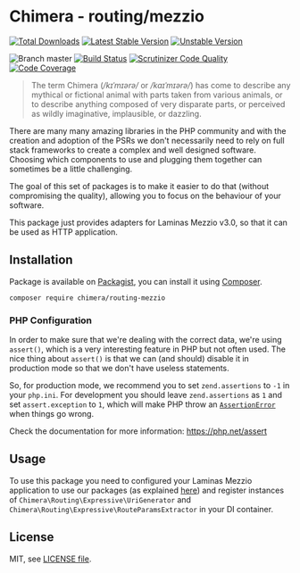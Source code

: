 # Chimera - routing/mezzio

[![Total Downloads](https://img.shields.io/packagist/dt/chimera/routing-mezzio.svg?style=flat-square)](https://packagist.org/packages/chimera/routing-mezzio)
[![Latest Stable Version](https://img.shields.io/packagist/v/chimera/routing-mezzio.svg?style=flat-square)](https://packagist.org/packages/chimera/routing-mezzio)
[![Unstable Version](https://img.shields.io/packagist/vpre/chimera/routing-mezzio.svg?style=flat-square)](https://packagist.org/packages/chimera/routing-mezzio)

![Branch master](https://img.shields.io/badge/branch-master-brightgreen.svg?style=flat-square)
[![Build Status](https://img.shields.io/travis/com/chimeraphp/routing-mezzio/master.svg?style=flat-square)](http://travis-ci.com/chimeraphp/routing-mezzio)
[![Scrutinizer Code Quality](https://img.shields.io/scrutinizer/g/chimeraphp/routing-mezzio/master.svg?style=flat-square)](https://scrutinizer-ci.com/g/chimeraphp/routing-mezzio/?branch=master)
[![Code Coverage](https://img.shields.io/scrutinizer/coverage/g/chimeraphp/routing-mezzio/master.svg?style=flat-square)](https://scrutinizer-ci.com/g/chimeraphp/routing-mezzio/?branch=master)

> The term Chimera (_/kɪˈmɪərə/_ or _/kaɪˈmɪərə/_) has come to describe any
mythical or fictional animal with parts taken from various animals, or to
describe anything composed of very disparate parts, or perceived as wildly
imaginative, implausible, or dazzling.

There are many many amazing libraries in the PHP community and with the
creation and adoption of the PSRs we don't necessarily need to rely on full
stack frameworks to create a complex and well designed software. Choosing which
components to use and plugging them together can sometimes be a little
challenging.

The goal of this set of packages is to make it easier to do that (without
compromising the quality), allowing you to focus on the behaviour of your
software.

This package just provides adapters for Laminas Mezzio v3.0, so that it can be
used as HTTP application. 

## Installation

Package is available on
[Packagist](http://packagist.org/packages/chimera/routing-mezzio), you can
install it using [Composer](http://getcomposer.org).

```shell
composer require chimera/routing-mezzio
```

### PHP Configuration

In order to make sure that we're dealing with the correct data, we're using
`assert()`, which is a very interesting feature in PHP but not often used. The
nice thing about `assert()` is that we can (and should) disable it in
production mode so that we don't have useless statements.

So, for production mode, we recommend you to set `zend.assertions` to `-1` in
your `php.ini`.  For development you should leave `zend.assertions` as `1` and
set `assert.exception` to `1`, which will make PHP throw an
[`AssertionError`](https://php.net/assertionerror)
when things go wrong.

Check the documentation for more information:
https://php.net/assert


## Usage

To use this package you need to configured your Laminas Mezzio application to
use our packages (as explained
[here](https://github.com/chimeraphp/routing#usage)) and register instances of
`Chimera\Routing\Expressive\UriGenerator` and
`Chimera\Routing\Expressive\RouteParamsExtractor` in your DI container. 

## License

MIT, see [LICENSE file](LICENSE).
